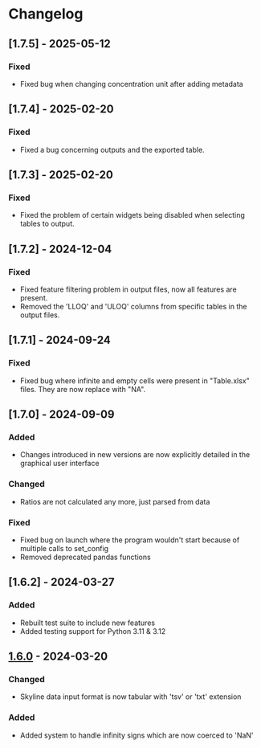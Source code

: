 # Changelog

## [1.7.5] - 2025-05-12

### Fixed

- Fixed bug when changing concentration unit after adding metadata

## [1.7.4] - 2025-02-20

### Fixed

- Fixed a bug concerning outputs and the exported table.


## [1.7.3] - 2025-02-20

### Fixed

- Fixed the problem of certain widgets being disabled when selecting tables to output. 


## [1.7.2] - 2024-12-04

### Fixed

- Fixed feature filtering problem in output files, now all features are present.
- Removed the 'LLOQ' and 'ULOQ' columns from specific tables in the output files.


## [1.7.1] - 2024-09-24

### Fixed

- Fixed bug where infinite and empty cells were present in "Table.xlsx" files. They are now replace with "NA".  


## [1.7.0] - 2024-09-09

### Added

- Changes introduced in new versions are now explicitly detailed in the graphical user interface

### Changed

- Ratios are not calculated any more, just parsed from data

### Fixed

- Fixed bug on launch where the program wouldn't start because of multiple 
  calls to set_config
- Removed deprecated pandas functions

## [1.6.2] - 2024-03-27

### Added

- Rebuilt test suite to include new features
- Added testing support for Python 3.11 & 3.12

## [1.6.0] - 2024-03-20

### Changed

- Skyline data input format is now tabular with 'tsv' or 'txt' extension

### Added

- Added system to handle infinity signs which are now coerced to 'NaN'

[1.6.0]: https://github.com/llegregam/MSReader/releases/tag/v1.6.0
